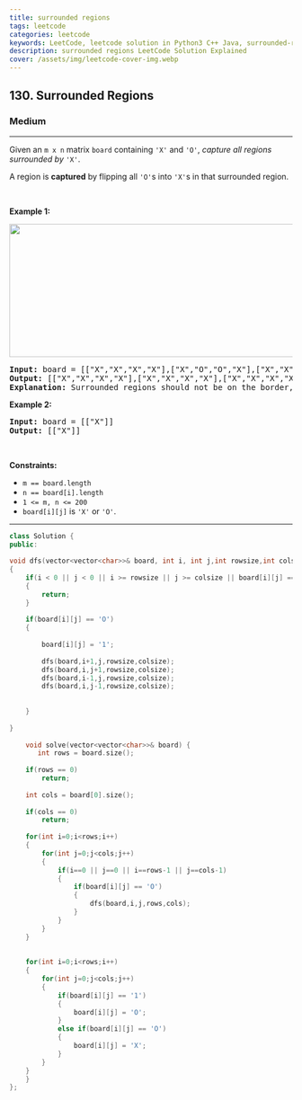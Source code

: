 ```yaml
---
title: surrounded regions
tags: leetcode
categories: leetcode
keywords: LeetCode, leetcode solution in Python3 C++ Java, surrounded-regions solution
description: surrounded regions LeetCode Solution Explained
cover: /assets/img/leetcode-cover-img.webp
---
```





<h2>130. Surrounded Regions</h2><h3>Medium</h3><hr><div><p>Given an <code>m x n</code> matrix <code>board</code> containing <code>'X'</code> and <code>'O'</code>, <em>capture all regions surrounded by</em> <code>'X'</code>.</p>

<p>A region is <strong>captured</strong> by flipping all <code>'O'</code>s into <code>'X'</code>s in that surrounded region.</p>

<p>&nbsp;</p>
<p><strong>Example 1:</strong></p>
<img alt="" src="https://assets.leetcode.com/uploads/2021/02/19/xogrid.jpg" style="width: 550px; height: 237px;">
<pre><strong>Input:</strong> board = [["X","X","X","X"],["X","O","O","X"],["X","X","O","X"],["X","O","X","X"]]
<strong>Output:</strong> [["X","X","X","X"],["X","X","X","X"],["X","X","X","X"],["X","O","X","X"]]
<strong>Explanation:</strong> Surrounded regions should not be on the border, which means that any 'O' on the border of the board are not flipped to 'X'. Any 'O' that is not on the border and it is not connected to an 'O' on the border will be flipped to 'X'. Two cells are connected if they are adjacent cells connected horizontally or vertically.
</pre>

<p><strong>Example 2:</strong></p>

<pre><strong>Input:</strong> board = [["X"]]
<strong>Output:</strong> [["X"]]
</pre>

<p>&nbsp;</p>
<p><strong>Constraints:</strong></p>

<ul>
	<li><code>m == board.length</code></li>
	<li><code>n == board[i].length</code></li>
	<li><code>1 &lt;= m, n &lt;= 200</code></li>
	<li><code>board[i][j]</code> is <code>'X'</code> or <code>'O'</code>.</li>
</ul>
</div>

---




```cpp
class Solution {
public:
        
void dfs(vector<vector<char>>& board, int i, int j,int rowsize,int colsize)
{
    if(i < 0 || j < 0 || i >= rowsize || j >= colsize || board[i][j] == 'X' || board[i][j] == '1')
    {
        return;
    }
    
    if(board[i][j] == 'O')
    {
        
        board[i][j] = '1';
       
        dfs(board,i+1,j,rowsize,colsize);
        dfs(board,i,j+1,rowsize,colsize);
        dfs(board,i-1,j,rowsize,colsize);
        dfs(board,i,j-1,rowsize,colsize);
          
        
    }
    
}
    
    void solve(vector<vector<char>>& board) {
       int rows = board.size();
    
    if(rows == 0)
        return;
    
    int cols = board[0].size();
    
    if(cols == 0)
        return;
    
    for(int i=0;i<rows;i++)
    {
        for(int j=0;j<cols;j++)
        {
            if(i==0 || j==0 || i==rows-1 || j==cols-1)
            {
                if(board[i][j] == 'O')
                {
                    dfs(board,i,j,rows,cols);
                }
            }
        }
    }
    
    
    for(int i=0;i<rows;i++)
    {
        for(int j=0;j<cols;j++)
        {
            if(board[i][j] == '1')
            {
                board[i][j] = 'O';
            }
            else if(board[i][j] == 'O')
            {
                board[i][j] = 'X';
            }
        }
    }
    }
};
```

